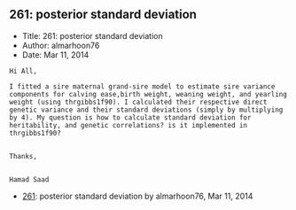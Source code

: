## 261: posterior standard deviation

- Title: 261: posterior standard deviation
- Author: almarhoon76
- Date: Mar 11, 2014

```
Hi All,

I fitted a sire maternal grand-sire model to estimate sire variance components for calving ease,birth weight, weaning weight, and yearling weight (using thrgibbs1f90). I calculated their respective direct genetic variance and their standard deviations (simply by multiplying by 4). My question is how to calculate standard deviation for heritability, and genetic correlations? is it implemented in thrgibbs1f90? 


Thanks,


Hamad Saad
```

- [261](0261.md): posterior standard deviation by almarhoon76, Mar 11, 2014
